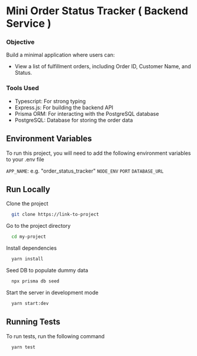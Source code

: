 # Mini Order Status Tracker ( Backend Service )

### Objective

Build a minimal application where users can:

- View a list of fulfillment orders, including Order ID, Customer Name, and Status.

### Tools Used

- Typescript: For strong typing
- Express.js: For building the backend API
- Prisma ORM: For interacting with the PostgreSQL database
- PostgreSQL: Database for storing the order data

## Environment Variables

To run this project, you will need to add the following environment variables to your .env file

`APP_NAME`: e.g. "order_status_tracker"
`NODE_ENV`
`PORT`
`DATABASE_URL`

## Run Locally

Clone the project

```bash
  git clone https://link-to-project
```

Go to the project directory

```bash
  cd my-project
```

Install dependencies

```bash
  yarn install
```

Seed DB to populate dummy data

```bash
  npx prisma db seed
```

Start the server in development mode

```bash
  yarn start:dev
```

## Running Tests

To run tests, run the following command

```bash
  yarn test
```
